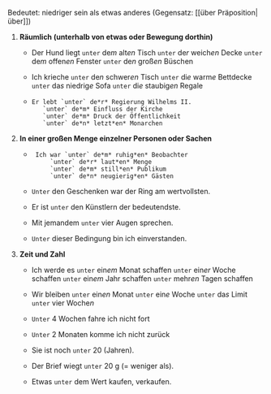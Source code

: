 Bedeutet: niedriger sein als etwas anderes (Gegensatz: [[über Präposition|über]])

1) **Räumlich (unterhalb von etwas oder Bewegung dorthin)**
	-    Der Hund liegt `unter` de*m* alt*en* Tisch
					`unter` de*r* weich*en* Decke
					`unter` de*m* offen*en* Fenster
					`unter` de*n* groß*en* Büschen
	
	- Ich krieche `unter` de*n* schwer*en* Tisch
				`unter` di*e* warm*e* Bettdecke
				`unter` da*s* niedrig*e* Sofa
				`unter` di*e* staubig*en* Regale
	
	-     Er lebt `unter` de*r* Regierung Wilhelms II.
             `unter` de*m* Einfluss der Kirche
             `unter` de*m* Druck der Öffentlichkeit
             `unter` de*n* letzt*en* Monarchen

2) **In einer großen Menge einzelner Personen oder Sachen**
	-      Ich war `unter` de*m* ruhig*en* Beobachter
	           `unter` de*r* laut*en* Menge
	           `unter` de*m* still*en* Publikum
	           `unter` de*n* neugierig*en* Gästen

	- `Unter` den Geschenken war der Ring am wertvollsten.
	- Er ist `unter` den Künstlern der bedeutendste.

	- Mit jemandem `unter` vier Augen sprechen.
	- `Unter` dieser Bedingung bin ich einverstanden.

3) **Zeit und Zahl**
	-   Ich werde es `unter` ein*em* Monat schaffen
				 `unter` ein*er* Woche schaffen
				 `unter` ein*em* Jahr schaffen
				 `unter` mehr*en* Tagen schaffen
	
	- Wir bleiben `unter` ein*en* Monat
                `unter` ein*e* Woche
                `unter` da*s* Limit
                `unter` vier Woche*n*
	
	- `Unter` 4 Wochen fahre ich nicht fort
	- `Unter` 2 Monaten komme ich nicht zurück
	
	- Sie ist noch `unter` 20 (Jahren).
	- Der Brief wiegt `unter` 20 g (= weniger als).
	
	- Etwas `unter` dem Wert kaufen, verkaufen.  